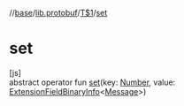 //[base](../../../index.md)/[lib.protobuf](../index.md)/[T$1](index.md)/[set](set.md)

# set

[js]\
abstract operator fun [set](set.md)(key: [Number](https://kotlinlang.org/api/latest/jvm/stdlib/kotlin/-number/index.html), value: [ExtensionFieldBinaryInfo](../-extension-field-binary-info/index.md)&lt;[Message](../-message/index.md)&gt;)
